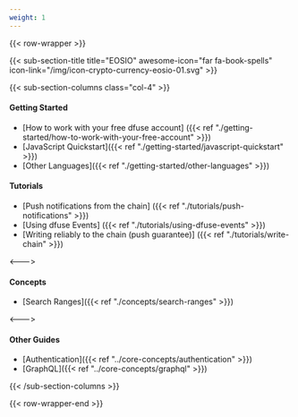 ```yaml
---
weight: 1
---
```


{{< row-wrapper >}}

{{< sub-section-title title="EOSIO" awesome-icon="far fa-book-spells" icon-link="/img/icon-crypto-currency-eosio-01.svg" >}}

{{< sub-section-columns class="col-4" >}}

#### Getting Started
* [How to work with your free dfuse account] ({{< ref "./getting-started/how-to-work-with-your-free-account" >}})
* [JavaScript Quickstart]({{< ref "./getting-started/javascript-quickstart" >}})
* [Other Languages]({{< ref "./getting-started/other-languages" >}})

#### Tutorials
* [Push notifications from the chain] ({{< ref "./tutorials/push-notifications" >}})
* [Using dfuse Events] ({{< ref "./tutorials/using-dfuse-events" >}})
* [Writing reliably to the chain (push guarantee)] ({{< ref "./tutorials/write-chain" >}})

<--->

#### Concepts

* [Search Ranges]({{< ref "./concepts/search-ranges" >}})

<--->

#### Other Guides

* [Authentication]({{< ref "../core-concepts/authentication" >}})
* [GraphQL]({{< ref "../core-concepts/graphql" >}})

{{< /sub-section-columns >}}

{{< row-wrapper-end >}}
